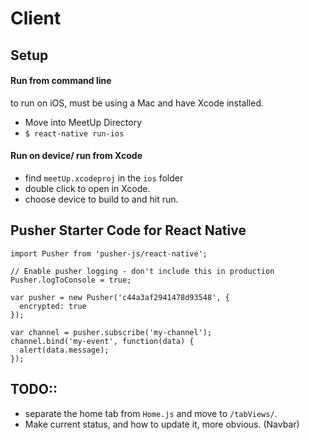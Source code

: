# Client

## Setup
#### Run from command line
to run on iOS, must be using a Mac and have Xcode installed.
- Move into MeetUp Directory
- `$ react-native run-ios`

#### Run on device/ run from Xcode
- find `meetUp.xcodeproj` in the `ios` folder
- double click to open in Xcode.
- choose device to build to and hit run.

## Pusher Starter Code for React Native
```
import Pusher from 'pusher-js/react-native';

// Enable pusher logging - don't include this in production
Pusher.logToConsole = true;

var pusher = new Pusher('c44a3af2941478d93548', {
  encrypted: true
});

var channel = pusher.subscribe('my-channel');
channel.bind('my-event', function(data) {
  alert(data.message);
});
```

## TODO::
- separate the home tab from `Home.js` and move to `/tabViews/`.
- Make current status, and how to update it, more obvious. (Navbar)
